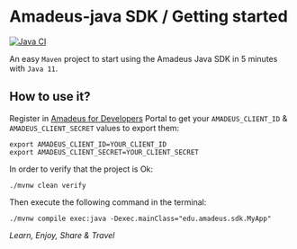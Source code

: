 # Amadeus-java SDK / Getting started

[![Java CI](https://github.com/amadeus4dev/amadeus-java-getting-started/actions/workflows/build.yml/badge.svg)](https://github.com/amadeus4dev/amadeus-java-getting-started/actions/workflows/build.yml)

An easy `Maven` project to start using the Amadeus Java SDK
in 5 minutes with `Java 11`.

## How to use it?

Register in [Amadeus for Developers](https://developers.amadeus.com) Portal to get your `AMADEUS_CLIENT_ID`
& `AMADEUS_CLIENT_SECRET` values to export them:

```
export AMADEUS_CLIENT_ID=YOUR_CLIENT_ID
export AMADEUS_CLIENT_SECRET=YOUR_CLIENT_SECRET
```

In order to verify that the project is Ok:

```
./mvnw clean verify
```

Then execute the following command in the terminal:

```
./mvnw compile exec:java -Dexec.mainClass="edu.amadeus.sdk.MyApp"
```

*Learn, Enjoy, Share & Travel*
